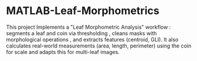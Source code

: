 # MATLAB-Leaf-Morphometrics
This project Implements a "Leaf Morphometric Analysis" workflow : segments a leaf and coin via thresholding , cleans masks with morphological operations , and extracts features (centroid, GLI). It also calculates real-world measurements (area, length, perimeter) using the coin for scale and adapts this for multi-leaf images.
